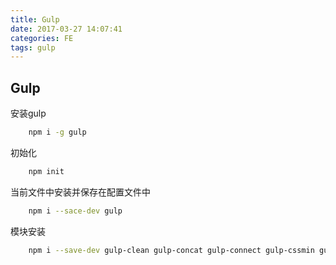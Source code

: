 ```yaml
---
title: Gulp
date: 2017-03-27 14:07:41
categories: FE
tags: gulp
---
```

## Gulp


安装gulp

``` bash
	npm i -g gulp
```
初始化

``` bash
	npm init
```
当前文件中安装并保存在配置文件中

``` bash
	npm i --sace-dev gulp
```
模块安装

``` bash
	npm i --save-dev gulp-clean gulp-concat gulp-connect gulp-cssmin gulp-imagemin gulp-less gulp-load-plugins gulp-plumber gulp-uglify open
```
<!-- more -->